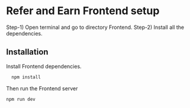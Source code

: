 
# Refer and Earn Frontend setup

Step-1) Open terminal and go to directory Frontend.
Step-2) Install all the dependencies.


## Installation

Install Frontend dependencies.

```bash
  npm install
```
Then run the Frontend server

```bash
npm run dev
```
